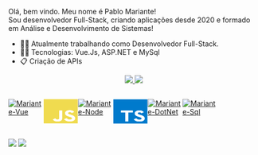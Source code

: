 Olá, bem vindo. Meu nome é Pablo Mariante! 
<br>
Sou desenvolvedor Full-Stack, criando aplicações desde 2020 e formado em Análise e Desenvolvimento de Sistemas!

- 👨‍💻 Atualmente trabalhando como Desenvolvedor Full-Stack.
- 🕵️‍♂️ Tecnologias: Vue.Js, ASP.NET e MySql
- 📋 Criação de APIs

<div align="center">
  <a href="https://github.com/mariante">
  <img height="180em" src="https://github-readme-stats.vercel.app/api?username=mariante&show_icons=true&theme=merko&include_all_commits=true&count_private=true"/>
  <img height="180em" src="https://github-readme-stats.vercel.app/api/top-langs/?username=mariante&layout=compact&langs_count=7&theme=merko"/>
</div>

  ##
  
<div style="display: flex;flex-direction: row;justify-items: center;"><br>
  <img align="center" alt="Mariante-Vue" height="50" width="70" src="https://cdn.jsdelivr.net/gh/devicons/devicon/icons/vuejs/vuejs-original.svg">
  <img align="center" alt="Mariante-Js" height="50" width="70" src="https://raw.githubusercontent.com/devicons/devicon/master/icons/javascript/javascript-plain.svg">
  <img align="center" alt="Mariante-Node" height="50" width="70" src="https://cdn.jsdelivr.net/gh/devicons/devicon/icons/nodejs/nodejs-original.svg">
  <img align="center" alt="Mariante-Ts" height="50" width="70" src="https://raw.githubusercontent.com/devicons/devicon/master/icons/typescript/typescript-plain.svg">
  <img align="center" alt="Mariante-DotNet" height="50" width="70" src="https://cdn.jsdelivr.net/gh/devicons/devicon/icons/dotnetcore/dotnetcore-original.svg">
  <img align="center" alt="Mariante-Sql" height="50" width="70" src="https://cdn.jsdelivr.net/gh/devicons/devicon/icons/mysql/mysql-original.svg">
  <!--
  <img align="center" alt="Mariante-HTML" height="50" width="70" src="https://raw.githubusercontent.com/devicons/devicon/master/icons/html5/html5-original.svg">
  <img align="center" alt="Mariante-CSS" height="50" width="70" src="https://raw.githubusercontent.com/devicons/devicon/master/icons/css3/css3-original.svg">
  <img align="center" alt="Mariante-Csharp" height="50" width="70" src="https://raw.githubusercontent.com/devicons/devicon/master/icons/csharp/csharp-original.svg">
  <img align="center" alt="Mariante-Php" height="50" width="70" src="https://cdn.jsdelivr.net/gh/devicons/devicon/icons/php/php-plain.svg">
  -->
</div>
  
  ##
 
<div>
  <a href="mailto:pablomariante.dm@live.com"><img src="https://img.shields.io/badge/-Gmail-%23333?style=for-the-badge&logo=gmail&logoColor=white" target="_blank"></a>
  <a href="https://www.linkedin.com/in/pablomariante/" target="_blank"><img src="https://img.shields.io/badge/-LinkedIn-%230077B5?style=for-the-badge&logo=linkedin&logoColor=white" target="_blank"></a>
</div>
